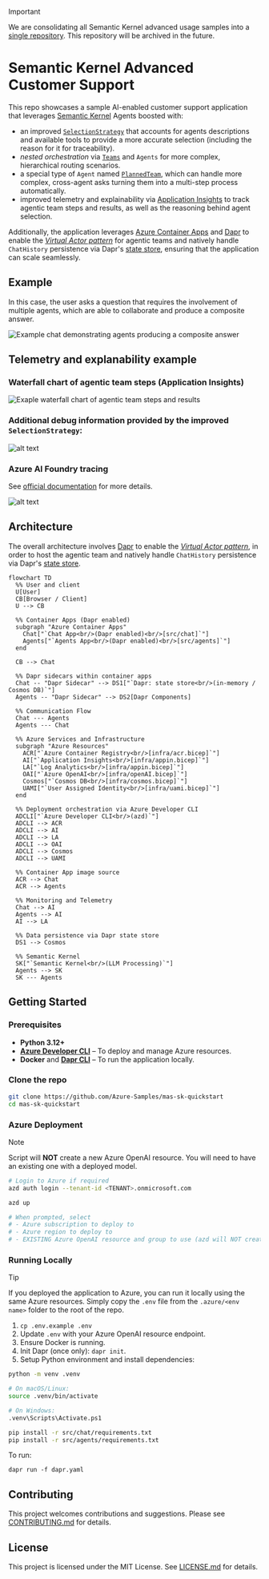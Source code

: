 > [!IMPORTANT]
> We are consolidating all Semantic Kernel advanced usage samples into a [single repository](https://github.com/Azure-Samples/semantic-kernel-advanced-usage/). This repository will be archived in the future.

# Semantic Kernel Advanced Customer Support

This repo showcases a sample AI-enabled customer support application that leverages [Semantic Kernel](https://github.com/microsoft/semantic-kernel) Agents boosted with:

- an improved [`SelectionStrategy`](src/agents/sk_ext/speaker_election_strategy.py) that accounts for agents descriptions and available tools to provide a more accurate selection (including the reason for it for traceability).
- _nested orchestration_ via [`Teams`](src/agents/sk_ext/team.py) and `Agents` for more complex, hierarchical routing scenarios.
- a special type of `Agent` named [`PlannedTeam`](src/agents/sk_ext/planned_team.py), which can handle more complex, cross-agent asks turning them into a multi-step process automatically.
- improved telemetry and explainability via [Application Insights](https://learn.microsoft.com/en-us/azure/azure-monitor/app/app-insights-overview) to track agentic team steps and results, as well as the reasoning behind agent selection.

Additionally, the application leverages [Azure Container Apps](https://learn.microsoft.com/en-us/azure/container-apps/) and [Dapr](https://dapr.io) to enable the [_Virtual Actor pattern_](https://docs.dapr.io/developing-applications/building-blocks/actors/actors-overview/) for agentic teams and natively handle `ChatHistory` persistence via Dapr's [state store](https://docs.dapr.io/developing-applications/building-blocks/state-management/), ensuring that the application can scale seamlessly.

## Example

In this case, the user asks a question that requires the involvement of multiple agents, which are able to collaborate and produce a composite answer.

![Example chat demonstrating agents producing a composite answer](image.png)

## Telemetry and explanability example

### Waterfall chart of agentic team steps (Application Insights)

![Exaple waterfall chart of agentic team steps and results](telemetry.png)

### Additional debug information provided by the improved `SelectionStrategy`:

![alt text](telemetry_details.png)

### Azure AI Foundry tracing

See [official documentation](https://learn.microsoft.com/en-us/azure/ai-foundry/tracing) for more details.

![alt text](ai-foundry-tracing.png)

## Architecture

The overall architecture involves [Dapr](https://dapr.io) to enable the [_Virtual Actor pattern_](https://docs.dapr.io/developing-applications/building-blocks/actors/actors-overview/), in order to host the agentic team and natively handle `ChatHistory` persistence via Dapr's [state store](https://docs.dapr.io/developing-applications/building-blocks/state-management/).

```mermaid
flowchart TD
  %% User and client
  U[User]
  CB[Browser / Client]
  U --> CB

  %% Container Apps (Dapr enabled)
  subgraph "Azure Container Apps"
    Chat["`Chat App<br/>(Dapr enabled)<br/>[src/chat]`"]
    Agents["`Agents App<br/>(Dapr enabled)<br/>[src/agents]`"]
  end

  CB --> Chat

  %% Dapr sidecars within container apps
  Chat -- "Dapr Sidecar" --> DS1["`Dapr: state store<br/>(in-memory / Cosmos DB)`"]
  Agents -- "Dapr Sidecar" --> DS2[Dapr Components]

  %% Communication Flow
  Chat --- Agents
  Agents --- Chat

  %% Azure Services and Infrastructure
  subgraph "Azure Resources"
    ACR["`Azure Container Registry<br/>[infra/acr.bicep]`"]
    AI["`Application Insights<br/>[infra/appin.bicep]`"]
    LA["`Log Analytics<br/>[infra/appin.bicep]`"]
    OAI["`Azure OpenAI<br/>[infra/openAI.bicep]`"]
    Cosmos["`Cosmos DB<br/>[infra/cosmos.bicep]`"]
    UAMI["`User Assigned Identity<br/>[infra/uami.bicep]`"]
  end

  %% Deployment orchestration via Azure Developer CLI
  ADCLI["`Azure Developer CLI<br/>(azd)`"]
  ADCLI --> ACR
  ADCLI --> AI
  ADCLI --> LA
  ADCLI --> OAI
  ADCLI --> Cosmos
  ADCLI --> UAMI

  %% Container App image source
  ACR --> Chat
  ACR --> Agents

  %% Monitoring and Telemetry
  Chat --> AI
  Agents --> AI
  AI --> LA

  %% Data persistence via Dapr state store
  DS1 --> Cosmos

  %% Semantic Kernel
  SK["`Semantic Kernel<br/>(LLM Processing)`"]
  Agents --> SK
  SK --- Agents
```

## Getting Started

### Prerequisites

- **Python 3.12+**
- [**Azure Developer CLI**](https://learn.microsoft.com/en-us/azure/developer/azure-developer-cli/install-azd?tabs=winget-windows%2Cbrew-mac%2Cscript-linux&pivots=os-windows) – To deploy and manage Azure resources.
- **Docker** and [**Dapr CLI**](https://docs.dapr.io/getting-started/install-dapr-cli/) – To run the application locally.

### Clone the repo

```bash
git clone https://github.com/Azure-Samples/mas-sk-quickstart
cd mas-sk-quickstart
```

### Azure Deployment

> [!NOTE]
> Script will **NOT** create a new Azure OpenAI resource. You will need to have an existing one with a deployed model.

```bash
# Login to Azure if required
azd auth login --tenant-id <TENANT>.onmicrosoft.com

azd up

# When prompted, select
# - Azure subscription to deploy to
# - Azure region to deploy to
# - EXISTING Azure OpenAI resource and group to use (azd will NOT create a new one)
```

### Running Locally

> [!TIP]
> If you deployed the application to Azure, you can run it locally using the same Azure resources.
> Simply copy the `.env` file from the `.azure/<env name>` folder to the root of the repo.

1. `cp .env.example .env`
2. Update `.env` with your Azure OpenAI resource endpoint.
3. Ensure Docker is running.
4. Init Dapr (once only): `dapr init`.
5. Setup Python environment and install dependencies:

```bash
python -m venv .venv

# On macOS/Linux:
source .venv/bin/activate

# On Windows:
.venv\Scripts\Activate.ps1

pip install -r src/chat/requirements.txt
pip install -r src/agents/requirements.txt
```

To run:

`dapr run -f dapr.yaml`

## Contributing

This project welcomes contributions and suggestions. Please see [CONTRIBUTING.md](CONTRIBUTING.md) for details.

## License

This project is licensed under the MIT License. See [LICENSE.md](LICENSE.md) for details.
